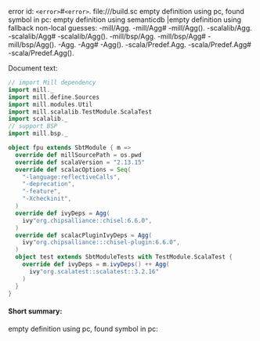 error id: `<error>`#`<error>`.
file://<WORKSPACE>/build.sc
empty definition using pc, found symbol in pc: 
empty definition using semanticdb
|empty definition using fallback
non-local guesses:
	 -mill/Agg.
	 -mill/Agg#
	 -mill/Agg().
	 -scalalib/Agg.
	 -scalalib/Agg#
	 -scalalib/Agg().
	 -mill/bsp/Agg.
	 -mill/bsp/Agg#
	 -mill/bsp/Agg().
	 -Agg.
	 -Agg#
	 -Agg().
	 -scala/Predef.Agg.
	 -scala/Predef.Agg#
	 -scala/Predef.Agg().

Document text:

```scala
// import Mill dependency
import mill._
import mill.define.Sources
import mill.modules.Util
import mill.scalalib.TestModule.ScalaTest
import scalalib._
// support BSP
import mill.bsp._

object fpu extends SbtModule { m =>
  override def millSourcePath = os.pwd
  override def scalaVersion = "2.13.15"
  override def scalacOptions = Seq(
    "-language:reflectiveCalls",
    "-deprecation",
    "-feature",
    "-Xcheckinit",
  )
  override def ivyDeps = Agg(
    ivy"org.chipsalliance::chisel:6.6.0",
  )
  override def scalacPluginIvyDeps = Agg(
    ivy"org.chipsalliance:::chisel-plugin:6.6.0",
  )
  object test extends SbtModuleTests with TestModule.ScalaTest {
    override def ivyDeps = m.ivyDeps() ++ Agg(
      ivy"org.scalatest::scalatest::3.2.16"
    )
  }
}

```

#### Short summary: 

empty definition using pc, found symbol in pc: 